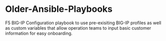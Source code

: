 # Older-Ansible-Playbooks

F5 BIG-IP Configuration playbook to use pre-exisiting BIG-IP profiles as well as custom variables that allow operation teams to input basic customer information 
for easy onboarding. 
